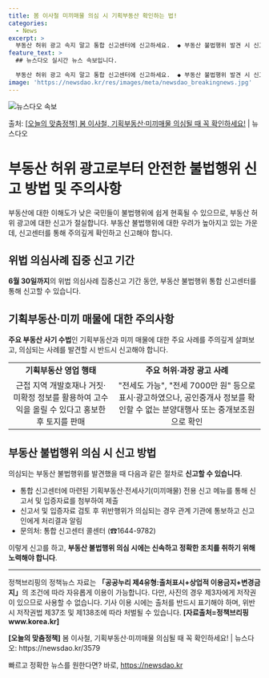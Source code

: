 ```yaml
---
title: 봄 이사철 미끼매물 의심 시 기획부동산 확인하는 법!
categories:
  - News
excerpt: >
  부동산 허위 광고 속지 말고 통합 신고센터에 신고하세요.  ◆ 부동산 불법행위 발견 시 신고하세요!  기획부…
feature_text: >
  ## 뉴스다오 실시간 뉴스 속보입니다.

  부동산 허위 광고 속지 말고 통합 신고센터에 신고하세요.  ◆ 부동산 불법행위 발견 시 신고하세요!  기획부…
image: 'https://newsdao.kr/res/images/meta/newsdao_breakingnews.jpg'
---
```


![뉴스다오 속보](https://newsdao.kr/res/images/meta/newsdao_breakingnews.jpg)

<p>출처: <a href="https://newsdao.kr/3579" rel="dofollow">[오늘의 맞춤정책] 봄 이사철, 기획부동산·미끼매물 의심될 때 꼭 확인하세요!</a> | 뉴스다오</p>

<h1>부동산 허위 광고로부터 안전한 불법행위 신고 방법 및 주의사항</h1>

<p data-ke-size="size16">부동산에 대한 이해도가 낮은 국민들이 불법행위에 쉽게 현혹될 수 있으므로, 부동산 허위 광고에 대한 신고가 절실합니다. 부동산 불법행위에 대한 우려가 높아지고 있는 가운데, 신고센터를 통해 주의깊게 확인하고 신고해야 합니다.</p>

<h2 data-ke-size="size26">위법 의심사례 집중 신고 기간</h2>
<p data-ke-size="size16"><b>6월 30일까지</b>의 위법 의심사례 집중신고 기간 동안, 부동산 불법행위 통합 신고센터를 통해 신고할 수 있습니다.</p>

<h2 data-ke-size="size26">기획부동산·미끼 매물에 대한 주의사항</h2>
<p data-ke-size="size16"><b>주요 부동산 사기 수법</b>인 기획부동산과 미끼 매물에 대한 주요 사례를 주의깊게 살펴보고, 의심되는 사례를 발견할 시 반드시 신고해야 합니다.</p>

<table>
	<tr>
		<td style="text-align: center; height: 17px;"><b>기획부동산 영업 행태</b></td>
		<td style="text-align: center; height: 17px;"><b>주요 허위·과장 광고 사례</b></td>
	</tr>
	<tr>
		<td style="text-align: center; height: 17px;">근접 지역 개발호재나 거짓·미확정 정보를 활용하여 고수익을 올릴 수 있다고 홍보한 후 토지를 판매</td>
		<td style="text-align: center; height: 17px;">"전세도 가능", "전세 7000만 원" 등으로 표시·광고하였으나, 공인중개사 정보를 확인할 수 없는 분양대행사 또는 중개보조원으로 확인</td>
	</tr>
</table>

<h2 data-ke-size="size26">부동산 불법행위 의심 시 신고 방법</h2>
<p data-ke-size="size16">의심되는 부동산 불법행위를 발견했을 때 다음과 같은 절차로 <b>신고할 수 있습니다</b>.</p>

<ul>
	<li>통합 신고센터에 마련된 기획부동산·전세사기(미끼매물) 전용 신고 메뉴를 통해 신고서 및 입증자료를 첨부하여 제출</li>
	<li>신고서 및 입증자료 검토 후 위반행위가 의심되는 경우 관계 기관에 통보하고 신고인에게 처리결과 알림</li>
	<li>문의처: 통합 신고센터 콜센터 (☎1644-9782)</li>
</ul>

<p data-ke-size="size16">이렇게 신고를 하고, <b>부동산 불법행위 의심 시에는 신속하고 정확한 조치를 취하기 위해 노력해야 합니다</b>.</p>

<hr>
<p data-ke-size="size16"></p>

<p data-ke-size="size16">정책브리핑의 정책뉴스 자료는 <b>「공공누리 제4유형:출처표시+상업적 이용금지+변경금지」</b>의 조건에 따라 자유롭게 이용이 가능합니다. 다만, 사진의 경우 제3자에게 저작권이 있으므로 사용할 수 없습니다. 기사 이용 시에는 출처를 반드시 표기해야 하며, 위반 시 저작권법 제37조 및 제138조에 따라 처벌될 수 있습니다. <b>[자료출처=정책브리핑 www.korea.kr]</b></p>
<p data-ke-size="size16"><b>[오늘의 맞춤정책]</b> 봄 이사철, 기획부동산·미끼매물 의심될 때 꼭 확인하세요! | 뉴스다오: https://newsdao.kr/3579</p> 

빠르고 정확한 뉴스를 원한다면? 바로, <a href="https://newsdao.kr" rel="dofollow">https://newsdao.kr</a>


